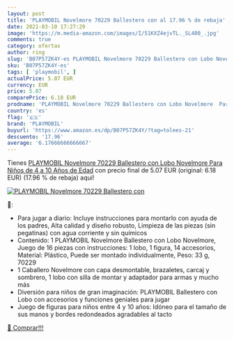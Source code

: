 ```yaml
---
layout: post
title: 'PLAYMOBIL Novelmore 70229 Ballestero con al 17.96 % de rebaja'
date: 2021-03-10 17:27:29
image: 'https://m.media-amazon.com/images/I/51KXZ4ejvTL._SL400_.jpg'
comments: true
category: ofertas
author: ring
slug: 'B07P57ZK4Y-es PLAYMOBIL Novelmore 70229 Ballestero con Lobo Novelmore...'
sku: 'B07P57ZK4Y-es'
tags: [ 'playmobil', ]
actualPrice: 5.07 EUR
currency: EUR
price: 5.07
comparePrice: 6.18 EUR
prodname: 'PLAYMOBIL Novelmore 70229 Ballestero con Lobo Novelmore  Para Niños de 4 a 10 Años de Edad'
country: 'es'
flag: '🇪🇸'
brand: 'PLAYMOBIL'
buyurl: 'https://www.amazon.es/dp/B07P57ZK4Y/?tag=tolees-21'
descuento: '17.96'
average: '6.17666666666667'
---
```


Tienes [PLAYMOBIL Novelmore 70229 Ballestero con Lobo Novelmore  Para Niños de 4 a 10 Años de Edad](https://www.amazon.es/dp/B07P57ZK4Y/?tag=tolees-21) con precio final de  5.07 EUR (original: 6.18 EUR) (17.96 %  de rebaja) aqui!

[![PLAYMOBIL Novelmore 70229 Ballestero con](https://m.media-amazon.com/images/I/51KXZ4ejvTL._SL400_.jpg)](https://www.amazon.es/dp/B07P57ZK4Y/?tag=tolees-21)

🔎:

- Para jugar a diario: Incluye instrucciones para montarlo con ayuda de los padres, Alta calidad y diseño robusto, Limpieza de las piezas (sin pegatinas) con agua corriente y sin químicos
- Contenido: 1 PLAYMOBIL Novelmore Ballestero con Lobo Novelmore, Juego de 16 piezas con instrucciones: 1 lobo, 1 figura, 14 accesorios, Material: Plástico, Puede ser montado individualmente, Peso: 33 g, 70229
- 1 Caballero Novelmore con capa desmontable, brazaletes, carcaj y sombrero, 1 lobo con silla de montar y adaptador para armas y mucho más
- Diversión para niños de gran imaginación: PLAYMOBIL Ballestero con Lobo con accesorios y funciones geniales para jugar
- Juego de figuras para niños entre 4 y 10 años: Idóneo para el tamaño de sus manos y bordes redondeados agradables al tacto

[🛒 Comprar!!!](https://www.amazon.es/dp/B07P57ZK4Y/?tag=tolees-21)

